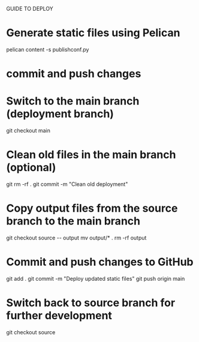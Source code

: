 GUIDE TO DEPLOY



# Generate static files using Pelican
pelican content -s publishconf.py

# commit and push changes

# Switch to the main branch (deployment branch)
git checkout main

# Clean old files in the main branch (optional)
git rm -rf .
git commit -m "Clean old deployment"

# Copy output files from the source branch to the main branch
git checkout source -- output
mv output/* .
rm -rf output

# Commit and push changes to GitHub
git add .
git commit -m "Deploy updated static files"
git push origin main

# Switch back to source branch for further development
git checkout source
